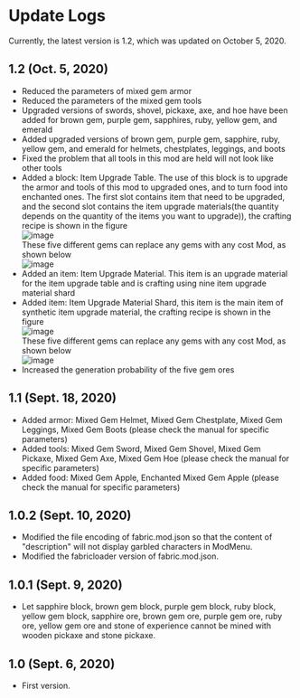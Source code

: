 # Update Logs
Currently, the latest version is 1.2, which was updated on October 5, 2020.

## 1.2 (Oct. 5, 2020)
- Reduced the parameters of mixed gem armor
- Reduced the parameters of the mixed gem tools
- Upgraded versions of swords, shovel, pickaxe, axe, and hoe have been added for brown gem, purple gem, sapphires, ruby, yellow gem, and emerald
- Added upgraded versions of brown gem, purple gem, sapphire, ruby, yellow gem, and emerald for helmets, chestplates, leggings, and boots
- Fixed the problem that all tools in this mod are held will not look like other tools
- Added a block: Item Upgrade Table. The use of this block is to upgrade the armor and tools of this mod to upgraded ones, and to turn food into enchanted ones. The first slot contains item that need to be upgraded, and the second slot contains the item upgrade materials(the quantity depends on the quantity of the items you want to upgrade)), the crafting recipe is shown in the figure <br>
![image](https://gitee.com/MrShiehX/Repository/raw/master/27.png) <br>
These five different gems can replace any gems with any cost Mod, as shown below <br>
![image](https://gitee.com/MrShiehX/Repository/raw/master/28.png) <br>
- Added an item: Item Upgrade Material. This item is an upgrade material for the item upgrade table and is crafting using nine item upgrade material shard
- Added item: Item Upgrade Material Shard, this item is the main item of synthetic item upgrade material, the crafting recipe is shown in the figure <br>
![image](https://gitee.com/MrShiehX/Repository/raw/master/29.png) <br>
These five different gems can replace any gems with any cost Mod, as shown below <br>
![image](https://gitee.com/MrShiehX/Repository/raw/master/30.png) <br>
- Increased the generation probability of the five gem ores

## 1.1 (Sept. 18, 2020)
- Added armor: Mixed Gem Helmet, Mixed Gem Chestplate, Mixed Gem Leggings, Mixed Gem Boots (please check the manual for specific parameters)
- Added tools: Mixed Gem Sword, Mixed Gem Shovel, Mixed Gem Pickaxe, Mixed Gem Axe, Mixed Gem Hoe (please check the manual for specific parameters)
- Added food: Mixed Gem Apple, Enchanted Mixed Gem Apple (please check the manual for specific parameters)

## 1.0.2 (Sept. 10, 2020)
- Modified the file encoding of fabric.mod.json so that the content of "description" will not display garbled characters in ModMenu.
- Modified the fabricloader version of fabric.mod.json.

## 1.0.1 (Sept. 9, 2020)
- Let sapphire block, brown gem block, purple gem block, ruby block, yellow gem block, sapphire ore, brown gem ore, purple gem ore, ruby ore, yellow gem ore and stone of experience cannot be mined with wooden pickaxe and stone pickaxe.

## 1.0 (Sept. 6, 2020)
- First version.